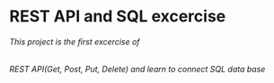 # REST API and SQL excercise
###### This project is the first excercise of
###### REST API(Get, Post, Put, Delete) and learn to connect SQL data base